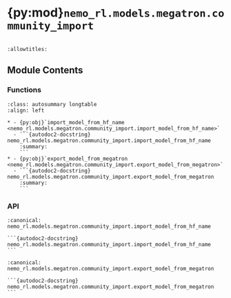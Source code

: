 # {py:mod}`nemo_rl.models.megatron.community_import`

```{py:module} nemo_rl.models.megatron.community_import
```

```{autodoc2-docstring} nemo_rl.models.megatron.community_import
:allowtitles:
```

## Module Contents

### Functions

````{list-table}
:class: autosummary longtable
:align: left

* - {py:obj}`import_model_from_hf_name <nemo_rl.models.megatron.community_import.import_model_from_hf_name>`
  - ```{autodoc2-docstring} nemo_rl.models.megatron.community_import.import_model_from_hf_name
    :summary:
    ```
* - {py:obj}`export_model_from_megatron <nemo_rl.models.megatron.community_import.export_model_from_megatron>`
  - ```{autodoc2-docstring} nemo_rl.models.megatron.community_import.export_model_from_megatron
    :summary:
    ```
````

### API

````{py:function} import_model_from_hf_name(hf_model_name: str, output_path: str)
:canonical: nemo_rl.models.megatron.community_import.import_model_from_hf_name

```{autodoc2-docstring} nemo_rl.models.megatron.community_import.import_model_from_hf_name
```
````

````{py:function} export_model_from_megatron(hf_model_name: str, input_path: str, output_path: str, hf_tokenizer_path: str, overwrite: bool = False)
:canonical: nemo_rl.models.megatron.community_import.export_model_from_megatron

```{autodoc2-docstring} nemo_rl.models.megatron.community_import.export_model_from_megatron
```
````
